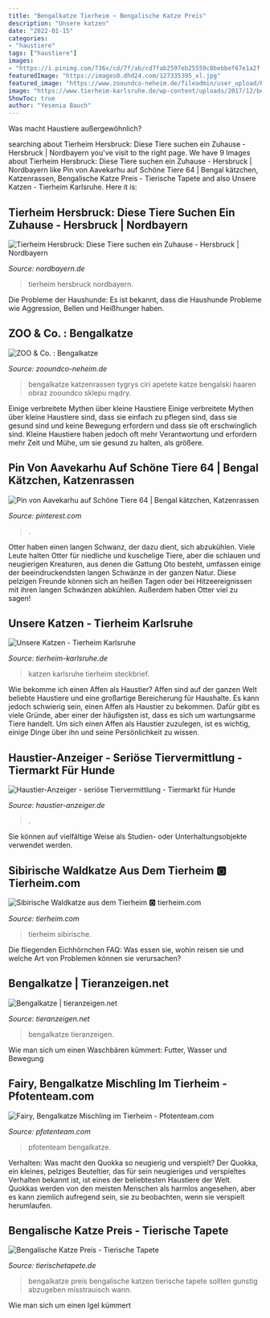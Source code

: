 ```yaml
---
title: "Bengalkatze Tierheim ~ Bengalische Katze Preis"
description: "Unsere katzen"
date: "2022-01-15"
categories:
- "haustiere"
tags: ["haustiere"]
images:
- "https://i.pinimg.com/736x/cd/7f/ab/cd7fab2597eb25559c8bebbef67e1a2f.jpg"
featuredImage: "https://images0.dhd24.com/127335395_xl.jpg"
featured_image: "https://www.zooundco-neheim.de/fileadmin/user_upload/Ratgeber_2018/Katze/Katzenrassen/bengalkatze5-525x420px-min.jpg"
image: "https://www.tierheim-karlsruhe.de/wp-content/uploads/2017/12/bengalmixe-5-web.jpg"
ShowToc: true
author: "Yesenia Bauch"
---
```



Was macht Haustiere außergewöhnlich?

	

		
searching about Tierheim Hersbruck: Diese Tiere suchen ein Zuhause - Hersbruck | Nordbayern you've visit to the right page. We have 9 Images about Tierheim Hersbruck: Diese Tiere suchen ein Zuhause - Hersbruck | Nordbayern like Pin von Aavekarhu auf Schöne Tiere 64 | Bengal kätzchen, Katzenrassen, Bengalische Katze Preis - Tierische Tapete and also Unsere Katzen - Tierheim Karlsruhe. Here it is:
		
    
## Tierheim Hersbruck: Diese Tiere Suchen Ein Zuhause - Hersbruck | Nordbayern

<img loading=lazy src="https://images.nordbayern.de/image/contentid/policy:1.5757940:1484751708/Bengalkatze.JPG?f=16:9&amp;h=480&amp;m=FIT&amp;w=900&amp;$p$f$h$m$w=f893aaa" onerror="this.onerror=null;this.src='https://tse3.mm.bing.net/th?id=OIP.tObltByY252n3J313keMPQHaEK&amp;pid=15.1';" alt="Tierheim Hersbruck: Diese Tiere suchen ein Zuhause - Hersbruck | Nordbayern">

_Source: nordbayern.de_

>tierheim hersbruck nordbayern. 

	

Die Probleme der Haushunde: Es ist bekannt, dass die Haushunde Probleme wie Aggression, Bellen und Heißhunger haben.

    
## ZOO &amp; Co. : Bengalkatze

<img loading=lazy src="https://www.zooundco-neheim.de/fileadmin/user_upload/Ratgeber_2018/Katze/Katzenrassen/bengalkatze5-525x420px-min.jpg" onerror="this.onerror=null;this.src='https://tse2.mm.bing.net/th?id=OIP.o8sSGM6BoYfqTkUIrrliCAHaF7&amp;pid=15.1';" alt="ZOO &amp; Co. : Bengalkatze">

_Source: zooundco-neheim.de_

>bengalkatze katzenrassen tygrys ciri apetete katze bengalski haaren obraz zooundco sklepu mądry. 

	

Einige verbreitete Mythen über kleine Haustiere
Einige verbreitete Mythen über kleine Haustiere sind, dass sie einfach zu pflegen sind, dass sie gesund sind und keine Bewegung erfordern und dass sie oft erschwinglich sind. Kleine Haustiere haben jedoch oft mehr Verantwortung und erfordern mehr Zeit und Mühe, um sie gesund zu halten, als größere.

    
## Pin Von Aavekarhu Auf Schöne Tiere 64 | Bengal Kätzchen, Katzenrassen

<img loading=lazy src="https://i.pinimg.com/736x/cd/7f/ab/cd7fab2597eb25559c8bebbef67e1a2f.jpg" onerror="this.onerror=null;this.src='https://tse1.mm.bing.net/th?id=OIP.qeeM64xEG-11KYLEn8dN5QHaLH&amp;pid=15.1';" alt="Pin von Aavekarhu auf Schöne Tiere 64 | Bengal kätzchen, Katzenrassen">

_Source: pinterest.com_

>. 

	

Otter haben einen langen Schwanz, der dazu dient, sich abzukühlen.
Viele Leute halten Otter für niedliche und kuschelige Tiere, aber die schlauen und neugierigen Kreaturen, aus denen die Gattung Oto besteht, umfassen einige der beeindruckendsten langen Schwänze in der ganzen Natur. Diese pelzigen Freunde können sich an heißen Tagen oder bei Hitzeereignissen mit ihren langen Schwänzen abkühlen. Außerdem haben Otter viel zu sagen!

    
## Unsere Katzen - Tierheim Karlsruhe

<img loading=lazy src="https://www.tierheim-karlsruhe.de/wp-content/uploads/2017/12/bengalmixe-5-web.jpg" onerror="this.onerror=null;this.src='https://tse3.mm.bing.net/th?id=OIP.RSO4T-Z_NazNcmb5FEdrkQHaE8&amp;pid=15.1';" alt="Unsere Katzen - Tierheim Karlsruhe">

_Source: tierheim-karlsruhe.de_

>katzen karlsruhe tierheim steckbrief. 

	

Wie bekomme ich einen Affen als Haustier?
Affen sind auf der ganzen Welt beliebte Haustiere und eine großartige Bereicherung für Haushalte. Es kann jedoch schwierig sein, einen Affen als Haustier zu bekommen. Dafür gibt es viele Gründe, aber einer der häufigsten ist, dass es sich um wartungsarme Tiere handelt. Um sich einen Affen als Haustier zuzulegen, ist es wichtig, einige Dinge über ihn und seine Persönlichkeit zu wissen.

    
## Haustier-Anzeiger - Seriöse Tiervermittlung - Tiermarkt Für Hunde

<img loading=lazy src="https://images0.dhd24.com/127335395_xl.jpg" onerror="this.onerror=null;this.src='https://tse2.mm.bing.net/th?id=OIP.LnIRjL2U4u1VbEHc9TYNUgHaFj&amp;pid=15.1';" alt="Haustier-Anzeiger - seriöse Tiervermittlung - Tiermarkt für Hunde">

_Source: haustier-anzeiger.de_

>. 

	

Sie können auf vielfältige Weise als Studien- oder Unterhaltungsobjekte verwendet werden.

    
## Sibirische Waldkatze Aus Dem Tierheim 🅾️ Tierheim.com

<img loading=lazy src="https://www.tierheim.com/wp-content/uploads/2021/02/Sibirische-Waldkatze-768x398.jpg" onerror="this.onerror=null;this.src='https://tse1.mm.bing.net/th?id=OIP._1UKieKcwAFSXcBY4x4AcQHaD1&amp;pid=15.1';" alt="Sibirische Waldkatze aus dem Tierheim 🅾️ tierheim.com">

_Source: tierheim.com_

>tierheim sibirische. 

	

Die fliegenden Eichhörnchen FAQ: Was essen sie, wohin reisen sie und welche Art von Problemen können sie verursachen?

    
## Bengalkatze | Tieranzeigen.net

<img loading=lazy src="https://www.tieranzeigen.net/export/8bDzNG6RGnaZ.jpg" onerror="this.onerror=null;this.src='https://tse1.mm.bing.net/th?id=OIP.a-MEOqlxe8dMr3w08BO4sgAAAA&amp;pid=15.1';" alt="Bengalkatze | tieranzeigen.net">

_Source: tieranzeigen.net_

>bengalkatze tieranzeigen. 

	

Wie man sich um einen Waschbären kümmert: Futter, Wasser und Bewegung

    
## Fairy, Bengalkatze Mischling Im Tierheim - Pfotenteam.com

<img loading=lazy src="https://www.pfotenteam.com/image.php?file=var/binaries/store/2845b889-27ff-497b-b4a6-11f236529ccb.png&amp;options=resize(800,800);sharpen(75);watermark(var/binaries/watermark/watermark02.png,null,null,null,BC);" onerror="this.onerror=null;this.src='https://tse2.mm.bing.net/th?id=OIP.-xQkrA60NXprDMRirE5N-wHaF3&amp;pid=15.1';" alt="Fairy, Bengalkatze Mischling im Tierheim - Pfotenteam.com">

_Source: pfotenteam.com_

>pfotenteam bengalkatze. 

	

Verhalten: Was macht den Quokka so neugierig und verspielt?
Der Quokka, ein kleines, pelziges Beuteltier, das für sein neugieriges und verspieltes Verhalten bekannt ist, ist eines der beliebtesten Haustiere der Welt. Quokkas werden von den meisten Menschen als harmlos angesehen, aber es kann ziemlich aufregend sein, sie zu beobachten, wenn sie verspielt herumlaufen.

    
## Bengalische Katze Preis - Tierische Tapete

<img loading=lazy src="https://lh5.googleusercontent.com/proxy/K46Twmh7v_64IqhshMXMphUNeMyTPu6aYEZ1AmjoxctSGYfmU7Ya1PL43zx7RMlSpFJ_pyGvnH5HJLJ79EB3uCTpzA4fF6miQo2zrBBj-DN2BbeipuQkU08cuiUhSqHdOrYQcvUrsWEL-Em1CHb-5AiAdol4Y7miqutJaFbOTyJ6Si5CcZtGrEXhxphWz99fBeaBQcl_XLJ9G9-l8bhQketjh_o9UQfvIWjZduEQy7Y=s0-d" onerror="this.onerror=null;this.src='https://tse4.mm.bing.net/th?id=OIP.FbRcGe8dpiqVx1t5KuRSiwHaFj&amp;pid=15.1';" alt="Bengalische Katze Preis - Tierische Tapete">

_Source: tierischetapete.de_

>bengalkatze preis bengalische katzen tierische tapete sollten gunstig abzugeben misstrauisch wann. 

	

Wie man sich um einen Igel kümmert

